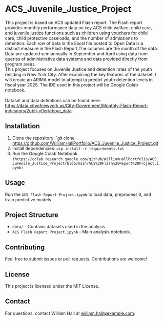 # ACS_Juvenile_Justice_Project
This project is based on ACS updated Flash report. The Flash report provides monthly performance data on key ACS child welfare, child care, and juvenile justice functions such as children using vouchers for child care, child protective caseloads, and the number of admissions to detention. Each row of data in the Excel file posted to Open Data is a distinct measure in the Flash Report.The columns are the month of the data. Data are updated semiannually in September and April using data from queries of administrative data systems and data provided directly from program areas.<br>
This project focuses on Juvenile Justice and detention rates of the youth residing in New York City. After examining the key features of the dataset, I will create an ARIMA model to attempt to predict youth detention levels in fiscal year 2025. The IDE used in this project will be Google Colab notebook. <br> 
<br>
Dataset and data definitions can be found here:
https://data.cityofnewyork.us/City-Government/Monthly-Flash-Report-indicators/2ubh-v9er/about_data
<br>
## Installation
1. Clone the repository: `git clone https://github.com/WilliamHallPortfolio/ACS_Juvenile_Justice_Project.git
2. Install dependencies: `pip install -r requirements.txt`
3. Run the Google Colab Notebook: `(https://colab.research.google.com/github/WilliamHallPortfolio/ACS_Juvenile_Justice_Project/blob/main/ACS%20Flash%20Report%20Project.ipynb)`

## Usage
Run the `ACS Flash Report Project.ipynb` to load data, preprocess it, and train predictive models.

## Project Structure
- `data/` - Contains datasets used in the analysis.
- `ACS Flash Report Project.ipynb` - Main analysis notebook.

## Contributing
Feel free to submit issues or pull requests. Contributions are welcome!

## License
This project is licensed under the MIT License.

## Contact
For questions, contact William Hall at william.hall@example.com.

